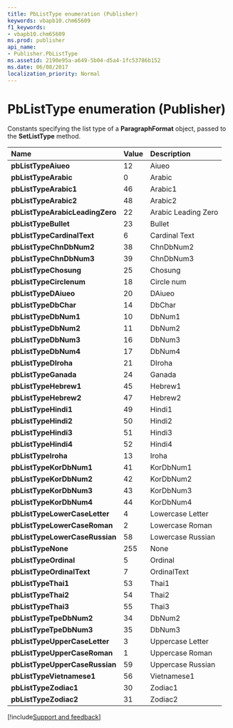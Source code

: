 ```yaml
---
title: PbListType enumeration (Publisher)
keywords: vbapb10.chm65609
f1_keywords:
- vbapb10.chm65609
ms.prod: publisher
api_name:
- Publisher.PbListType
ms.assetid: 2190e95a-a649-5b04-d5a4-1fc53786b152
ms.date: 06/08/2017
localization_priority: Normal
---
```



# PbListType enumeration (Publisher)

Constants specifying the list type of a  **ParagraphFormat** object, passed to the **SetListType** method.



|Name|Value|Description|
|:-----|:-----|:-----|
| **pbListTypeAiueo**|12|Aiueo|
| **pbListTypeArabic**|0|Arabic|
| **pbListTypeArabic1**|46|Arabic1|
| **pbListTypeArabic2**|48|Arabic2|
| **pbListTypeArabicLeadingZero**|22|Arabic Leading Zero|
| **pbListTypeBullet**|23|Bullet|
| **pbListTypeCardinalText**|6|Cardinal Text|
| **pbListTypeChnDbNum2**|38|ChnDbNum2|
| **pbListTypeChnDbNum3**|39|ChnDbNum3|
| **pbListTypeChosung**|25|Chosung|
| **pbListTypeCirclenum**|18|Circle num|
| **pbListTypeDAiueo**|20|DAiueo|
| **pbListTypeDbChar**|14|DbChar|
| **pbListTypeDbNum1**|10|DbNum1|
| **pbListTypeDbNum2**|11|DbNum2|
| **pbListTypeDbNum3**|16|DbNum3|
| **pbListTypeDbNum4**|17|DbNum4|
| **pbListTypeDIroha**|21|DIroha|
| **pbListTypeGanada**|24|Ganada|
| **pbListTypeHebrew1**|45|Hebrew1|
| **pbListTypeHebrew2**|47|Hebrew2|
| **pbListTypeHindi1**|49|Hindi1|
| **pbListTypeHindi2**|50|Hindi2|
| **pbListTypeHindi3**|51|Hindi3|
| **pbListTypeHindi4**|52|Hindi4|
| **pbListTypeIroha**|13|Iroha|
| **pbListTypeKorDbNum1**|41|KorDbNum1|
| **pbListTypeKorDbNum2**|42|KorDbNum2|
| **pbListTypeKorDbNum3**|43|KorDbNum3|
| **pbListTypeKorDbNum4**|44|KorDbNum4|
| **pbListTypeLowerCaseLetter**|4|Lowercase Letter|
| **pbListTypeLowerCaseRoman**|2|Lowercase Roman|
| **pbListTypeLowerCaseRussian**|58|Lowercase Russian|
| **pbListTypeNone**|255|None|
| **pbListTypeOrdinal**|5|Ordinal|
| **pbListTypeOrdinalText**|7|OrdinalText|
| **pbListTypeThai1**|53|Thai1|
| **pbListTypeThai2**|54|Thai2|
| **pbListTypeThai3**|55|Thai3|
| **pbListTypeTpeDbNum2**|34|DbNum2|
| **pbListTypeTpeDbNum3**|35|DbNum3|
| **pbListTypeUpperCaseLetter**|3|Uppercase Letter|
| **pbListTypeUpperCaseRoman**|1|Uppercase Roman|
| **pbListTypeUpperCaseRussian**|59|Uppercase Russian|
| **pbListTypeVietnamese1**|56|Vietnamese1|
| **pbListTypeZodiac1**|30|Zodiac1|
| **pbListTypeZodiac2**|31|Zodiac2|

[!include[Support and feedback](~/includes/feedback-boilerplate.md)]